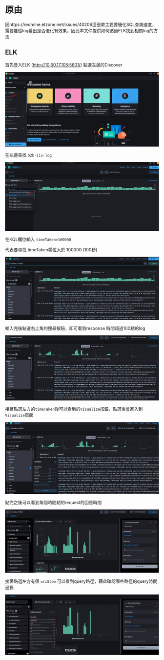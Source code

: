 # 原由

因https://redmine.etzone.net/issues/40206這張單主要要優化SQL查詢速度，需要能從log看出是否優化有效果，因此本文件提供如何透過ELK找到相關log的方法


## ELK

首先登入ELK (http://10.60.17.105:5601/) 點選左邊的Discover

![Alt text](images/1.png) 

在左邊尋找 `b2b-iis-log`

![Alt text](images/2.png)

在KQL欄位輸入 `timeTaken>100000`

代表要尋找 timeTaken欄位大於 100000 (100秒)

![Alt text](images/3.png)

輸入完後點選右上角的搜尋按鈕，即可看到response 時間超過100點的log

![Alt text](images/4.png)

接著點選左方的`timeTaken`後可以看到的`Visualize`按鈕，點選後會進入到`Visualize`頁面

![Alt text](images/5.png) 

點完之後可以看到每個時間點的request的回應時間

![Alt text](images/6.png)

接著點選左方有個 `uriStem` 可以看到query路徑，藉此確認哪些路徑的query時間過長

![Alt text](images/7.png) 